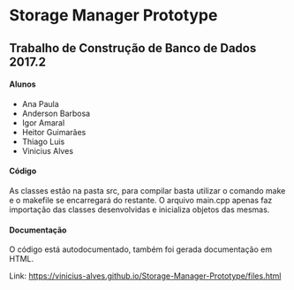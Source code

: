 # Storage Manager Prototype

## Trabalho de Construção de Banco de Dados 2017.2

#### Alunos

* Ana Paula
* Anderson Barbosa
* Igor Amaral
* Heitor Guimarães
* Thiago Luis
* Vinicius Alves

#### Código

As classes estão na pasta src, para compilar basta utilizar o comando make e o makefile se encarregará do restante.
O arquivo main.cpp apenas faz importação das classes desenvolvidas e inicializa objetos das mesmas.

#### Documentação

O código está autodocumentado, também foi gerada documentação em HTML.

Link: https://vinicius-alves.github.io/Storage-Manager-Prototype/files.html